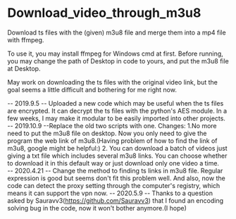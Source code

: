 # Download_video_through_m3u8
Download ts files with the (given) m3u8 file and merge them into a mp4 file with ffmpeg.

To use it, you may install ffmpeg for Windows cmd at first. Before running, you may change the path of Desktop in code to yours, and put the m3u8 file at Desktop.

May work on downloading the ts files with the original video link, but the goal seems a little difficult and bothering for me right now.

-- 2019.9.5 -- Uploaded a new code which may be useful when the ts files are encrypted. It can decrypt the ts files with the python's AES module. In a few weeks, I may make it modular to be easily imported into other projects.  
-- 2019.10.9 --Replace the old two scripts with one. Changes: 1.No more need to put the m3u8 file on desktop. Now you only need to give the program the web link of m3u8.(Having problem of how to find the link of m3u8, google might be helpful:) 2. You can download a batch of videos just giving a txt file which includes several m3u8 links. You can choose whether to download it in this default way or just download only one video a time.  
-- 2020.4.21 -- Change the method to finding ts links in m3u8 file. Regular expression is good but seems don't fit this problem well. And also, now the code can detect the proxy setting through the computer's registry, which means it can support the vpn now.
-- 2020.5.9 -- Thanks to a question asked by Sauravv3(https://github.com/Sauravv3) that I found an encoding solving bug in the code, now it won't bother anymore.(I hope)

